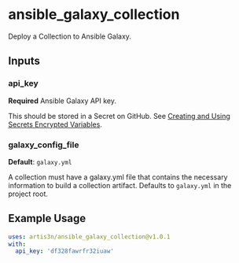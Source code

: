 # ansible_galaxy_collection

Deploy a Collection to Ansible Galaxy.

## Inputs

### api_key

**Required** Ansible Galaxy API key.

This should be stored in a Secret on GitHub. See [Creating and Using Secrets Encrypted Variables](https://help.github.com/en/github/automating-your-workflow-with-github-actions/virtual-environments-for-github-actions#creating-and-using-secrets-encrypted-variables).

### galaxy_config_file

**Default**: `galaxy.yml`

A collection must have a galaxy.yml file that contains the necessary information to build a collection artifact. Defaults to `galaxy.yml` in the project root.

## Example Usage

```yaml
uses: artis3n/ansible_galaxy_collection@v1.0.1
with:
  api_key: 'df328fawrfr32iuaw'
```

